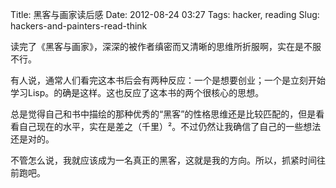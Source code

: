 Title: 黑客与画家读后感
Date: 2012-08-24 03:27
Tags: hacker, reading
Slug: hackers-and-painters-read-think

读完了《黑客与画家》，深深的被作者缜密而又清晰的思维所折服啊，实在是不服不行。

有人说，通常人们看完这本书后会有两种反应：一个是想要创业；一个是立刻开始学习Lisp。的确是这样。这也反应了这本书的两个很核心的思想。

总是觉得自己和书中描绘的那种优秀的“黑客”的性格思维还是比较匹配的，但是看看自己现在的水平，实在是差之（千里）²。不过仍然让我确信了自己的一些想法还是对的。

不管怎么说，我就应该成为一名真正的黑客，这就是我的方向。所以，抓紧时间往前跑吧。
